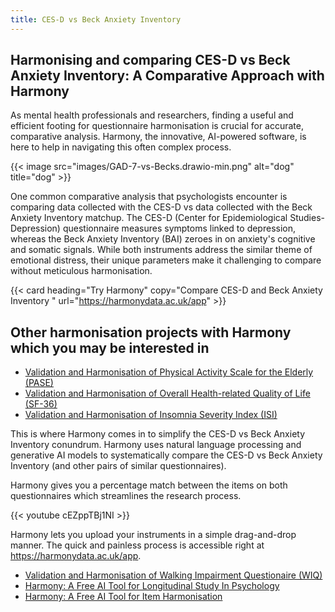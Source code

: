 ```yaml
---
title: CES-D vs Beck Anxiety Inventory
---
```


## Harmonising and comparing CES-D vs Beck Anxiety Inventory: A Comparative Approach with Harmony 

As mental health professionals and researchers, finding a useful and efficient footing for questionnaire harmonisation is crucial for accurate, comparative analysis. Harmony, the innovative, AI-powered software, is here to help in navigating this often complex process.

{{< image src="images/GAD-7-vs-Becks.drawio-min.png" alt="dog" title="dog" >}}

One common comparative analysis that psychologists encounter is comparing data collected with the CES-D vs data collected with the Beck Anxiety Inventory matchup. The CES-D (Center for Epidemiological Studies-Depression) questionnaire measures symptoms linked to depression, whereas the Beck Anxiety Inventory (BAI) zeroes in on anxiety's cognitive and somatic signals. While both instruments address the similar theme of emotional distress, their unique parameters make it challenging to compare without meticulous harmonisation.

{{< card heading="Try Harmony" copy="Compare CES-D and Beck Anxiety Inventory " url="https://harmonydata.ac.uk/app" >}}

## Other harmonisation projects with Harmony which you may be interested in

* [Validation and Harmonisation of Physical Activity Scale for the Elderly (PASE)](/harmonisation-validation/physical-activity-scale-for-the-elderly-pase)
* [Validation and Harmonisation of Overall Health-related Quality of Life (SF-36)](/harmonisation-validation/overall-health-related-quality-of-life-sf-36)
* [Validation and Harmonisation of Insomnia Severity Index (ISI)](/harmonisation-validation/insomnia-severity-index-isi)

This is where Harmony comes in to simplify the CES-D vs Beck Anxiety Inventory conundrum. Harmony uses natural language processing and generative AI models to systematically compare the CES-D vs Beck Anxiety Inventory (and other pairs of similar questionnaires).

Harmony gives you a percentage match between the items on both questionnaires which streamlines the research process.

{{< youtube cEZppTBj1NI >}}

Harmony lets you upload your instruments in a simple drag-and-drop manner. The quick and painless process is accessible right at https://harmonydata.ac.uk/app.


* [Validation and Harmonisation of Walking Impairment Questionaire (WIQ)](/harmonisation-validation/walking-impairment-questionaire-wiq)
* [Harmony: A Free AI Tool for Longitudinal Study In Psychology](/item-harmonisation/harmony-a-free-ai-tool-for-longitudinal-study-in-psychology)
* [Harmony: A Free AI Tool for Item Harmonisation](/item-harmonisation/harmony-a-free-ai-tool-for-item-harmonisation)